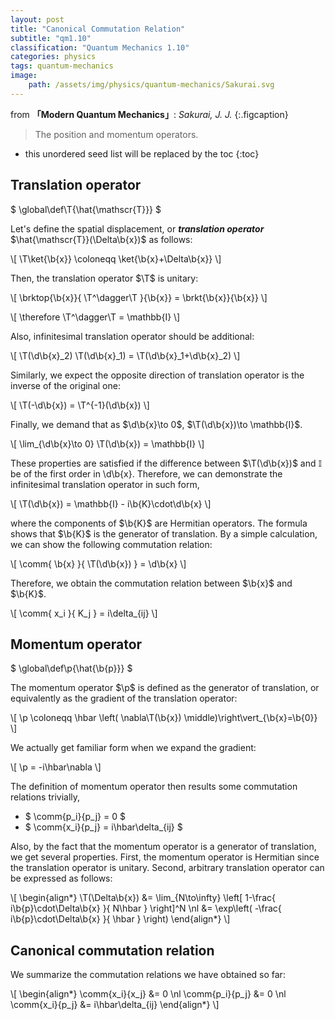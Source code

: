 ```yaml
---
layout: post
title: "Canonical Commutation Relation"
subtitle: "qm1.10"
classification: "Quantum Mechanics 1.10"
categories: physics
tags: quantum-mechanics
image:
    path: /assets/img/physics/quantum-mechanics/Sakurai.svg
---
```


from **「Modern Quantum Mechanics」**: _Sakurai, J. J._
{:.figcaption}

> The position and momentum operators.

<!--more-->
* this unordered seed list will be replaced by the toc
{:toc}

## Translation operator

$ \global\def\T{\hat{\mathscr{T}}} $

Let's define the spatial displacement, or _**translation operator**_ $\hat{\mathscr{T}}(\Delta\b{x})$ as follows:

\\[ \T\ket{\b{x}} \coloneqq \ket{\b{x}+\Delta\b{x}} \\]

Then, the translation operator $\T$ is unitary:

\\[ \brktop{\b{x}}{ \T^\dagger\T }{\b{x}} = \brkt{\b{x}}{\b{x}} \\]

\\[ \therefore \T^\dagger\T = \mathbb{I} \\]

Also, infinitesimal translation operator should be additional:

\\[ \T(\d\b{x}_2) \T(\d\b{x}_1) = \T(\d\b{x}_1+\d\b{x}_2) \\]

Similarly, we expect the opposite direction of translation operator is the inverse of the original one:

\\[ \T(-\d\b{x}) = \T^{-1}(\d\b{x}) \\]

Finally, we demand that as $\d\b{x}\to 0$, $\T(\d\b{x})\to \mathbb{I}$.

\\[ \lim_{\d\b{x}\to 0} \T(\d\b{x}) = \mathbb{I} \\]

These properties are satisfied if the difference between $\T(\d\b{x})$ and $\mathbb{I}$ be of the first order in \d\b{x}.
Therefore, we can demonstrate the infinitesimal translation operator in such form,

\\[ \T(\d\b{x}) = \mathbb{I} - i\b{K}\cdot\d\b{x} \\]

where the components of $\b{K}$ are Hermitian operators. The formula shows that $\b{K}$ is the generator of translation.
By a simple calculation, we can show the following commutation relation:

\\[ \comm{ \b{x} }{ \T(\d\b{x}) } = \d\b{x} \\]

Therefore, we obtain the commutation relation between $\b{x}$ and $\b{K}$.

\\[ \comm{ x_i }{ K_j } = i\delta_{ij} \\]

## Momentum operator

$ \global\def\p{\hat{\b{p}}} $

The momentum operator $\p$ is defined as the generator of translation, or equivalently as the gradient of the translation operator:

\\[ \p \coloneqq \hbar \left( \nabla\T(\b{x}) \middle)\right\vert_{\b{x}=\b{0}} \\]

We actually get familiar form when we expand the gradient:

\\[ \p = -i\hbar\nabla \\]

The definition of momentum operator then results some commutation relations trivially,

* $ \comm{p_i}{p_j} = 0 $
* $ \comm{x_i}{p_j} = i\hbar\delta_{ij} $

Also, by the fact that the momentum operator is a generator of translation, we get several properties.
First, the momentum operator is Hermitian since the translation operator is unitary.
Second, arbitrary translation operator can be expressed as follows:

\\[ \begin{align\*}
\T(\Delta\b{x})
&= \lim_{N\to\infty} \left[ 1-\frac{ i\b{p}\cdot\Delta\b{x} }{ N\hbar } \right]^N \nl
&= \exp\left( -\frac{ i\b{p}\cdot\Delta\b{x} }{ \hbar } \right)
\end{align\*} \\]

## Canonical commutation relation

We summarize the commutation relations we have obtained so far:

\\[ \begin{align\*}
\comm{x_i}{x_j} &= 0 \nl
\comm{p_i}{p_j} &= 0 \nl
\comm{x_i}{p_j} &= i\hbar\delta_{ij}
\end{align\*} \\]